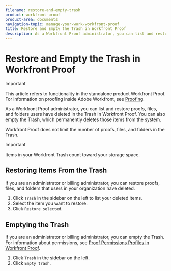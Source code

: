 ```yaml
---
filename: restore-and-empty-trash
product: workfront-proof
product-area: documents
navigation-topic: manage-your-work-workfront-proof
title: Restore and Empty the Trash in Workfront Proof
description: As a Workfront Proof administrator, you can list and restore proofs, files, and folders users have deleted in the Trash in Workfront Proof. You can also empty the Trash, which permanently deletes those items from the system.
---
```


# Restore and Empty the Trash in Workfront Proof

>[!IMPORTANT]
>
>This article refers to functionality in the standalone product Workfront Proof. For information on proofing inside Adobe Workfront, see [Proofing](../../../review-and-approve-work/proofing/proofing.md).

As a Workfront Proof administrator, you can list and restore proofs, files, and folders users have deleted in the Trash in Workfront Proof.&nbsp;You can also empty the Trash, which permanently deletes those items from the system.

Workfront Proof does not limit the number of proofs, files, and folders in the Trash.

>[!IMPORTANT]
>
>Items in your Workfront Trash count toward your storage space.

## Restoring Items From the Trash

If you are an administrator or billing administrator, you can restore&nbsp;proofs, files, and folders that users in your organization have deleted.

1. Click `Trash`&nbsp;in the sidebar on the left to list your deleted items.
1. Select the item you want to restore.
1. Click `Restore selected`.

## Emptying the Trash

If you are an administrator or billing administrator, you can empty the Trash. For information about permissions, see [Proof Permissions Profiles in Workfront Proof](../../../workfront-proof/wp-acct-admin/account-settings/proof-perm-profiles-in-wp.md).

1. Click `Trash`&nbsp;in the sidebar on the left.
1. Click `Empty trash`.

